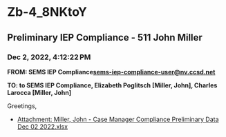 # Zb-4_8NKtoY
## Preliminary IEP Compliance - 511 John Miller
### Dec 2, 2022, 4:12:22 PM
**FROM: SEMS IEP Compliance<sems-iep-compliance-user@nv.ccsd.net>**

**TO: to SEMS IEP Compliance, Elizabeth Poglitsch [Miller, John], Charles Larocca [Miller, John]**


Greetings, 





* [Attachment: Miller, John - Case Manager Compliance Preliminary Data Dec 02 2022.xlsx](Zb-4_8NKtoY-attachment-1.xlsx)
